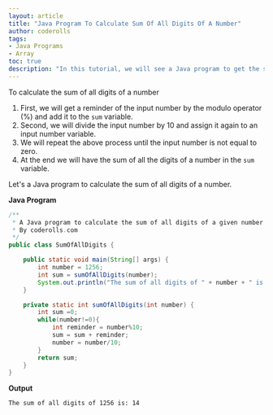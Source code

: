 ```yaml
---
layout: article  
title: "Java Program To Calculate Sum Of All Digits Of A Number"  
author: coderolls  
tags: 
- Java Programs
- Array
toc: true
description: "In this tutorial, we will see a Java program to get the sum of all digits of a number in Java."
---
```


To calculate the sum of all digits of a number

1. First, we will get a reminder of the input number by the modulo operator (%) and add it to the `sum` variable.
2. Second, we will divide the input number by 10 and assign it again to an input number variable.
3. We will repeat the above process until the input number is not equal to zero.
4. At the end we will have the sum of all the digits of a number in the `sum` variable.

Let's a Java program to calculate the sum of all digits of a number.

**Java Program**

```java
/**
 * A Java program to calculate the sum of all digits of a given number
 * By coderolls.com
 */
public class SumOfAllDigits {

    public static void main(String[] args) {
        int number = 1256;
        int sum = sumOfAllDigits(number);
        System.out.println("The sum of all digits of " + number + " is: "+ sum);
    }

    private static int sumOfAllDigits(int number) {
        int sum =0;
        while(number!=0){
            int reminder = number%10;
            sum = sum + reminder;
            number = number/10;
        }
        return sum;
    }
}
```

**Output**

```
The sum of all digits of 1256 is: 14
```

